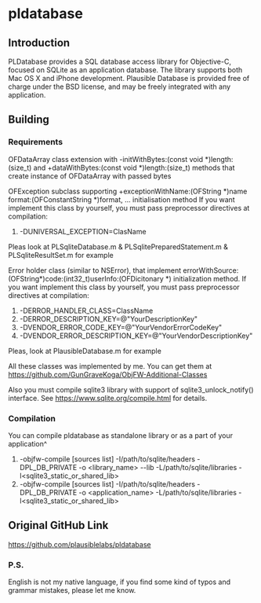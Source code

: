 # pldatabase


## Introduction

PLDatabase provides a SQL database access library for Objective-C, focused on SQLite as an application database. The library supports both Mac OS X and iPhone development.
Plausible Database is provided free of charge under the BSD license, and may be freely integrated with any application.

## Building

### Requirements
OFDataArray class extension with -initWithBytes:(const void *)length:(size_t) and +dataWithBytes:(const void *)length:(size_t) methods that create instance of OFDataArray with passed bytes

OFException subclass supporting +exceptionWithName:(OFString *)name format:(OFConstantString *)format, ... initialisation method
If you want implement this class by yourself, you must pass preprocessor directives at compilation:

1. -DUNIVERSAL_EXCEPTION=ClasName

Pleas look at PLSqliteDatabase.m & PLSqlitePreparedStatement.m & PLSqliteResultSet.m for example

Error holder class (similar to NSError), that implement errorWithSource:(OFString*)code:(int32_t)userInfo:(OFDicitonary *) initialization method.
If you want implement this class by yourself, you must pass preprocessor directives at compilation:

1. -DERROR_HANDLER_CLASS=ClassName
2. -DERROR_DESCRIPTION_KEY=@"YourDescriptionKey"
3. -DVENDOR_ERROR_CODE_KEY=@"YourVendorErrorCodeKey"
4. -DVENDOR_ERROR_DESCRIPTION_KEY=@"YourVendorDescriptionKey"

Pleas, look at PlausibleDatabase.m for example

All these classes was implemented by me. You can get them at https://github.com/GunGraveKoga/ObjFW-Additional-Classes

Also you must compile sqlite3 library with support of  sqlite3_unlock_notify() interface.
See https://www.sqlite.org/compile.html for details.

### Compilation

You can compile pldatabase as standalone library or as a part of your application^

1. <platform>-objfw-compile [sources list] -I/path/to/sqlite/headers -DPL_DB_PRIVATE -o <library_name> --lib <version> -L/path/to/sqlite/libraries -l<sqlite3_static_or_shared_lib>
2. <platform>-objfw-compile [sources list] -I/path/to/sqlite/headers -DPL_DB_PRIVATE -o <application_name> -L/path/to/sqlite/libraries -l<sqlite3_static_or_shared_lib>

## Original GitHub Link

https://github.com/plausiblelabs/pldatabase

### P.S.

English is not my native language, if you find some kind of typos and grammar mistakes, please let me know.